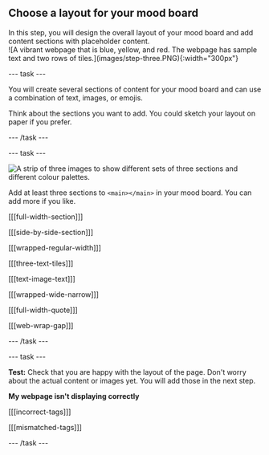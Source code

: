## Choose a layout for your mood board

<div style="display: flex; flex-wrap: wrap">
<div style="flex-basis: 200px; flex-grow: 1; margin-right: 15px;">
In this step, you will design the overall layout of your mood board and add content sections with placeholder content. 
</div>
<div>
![A vibrant webpage that is blue, yellow, and red. The webpage has sample text and two rows of tiles.](images/step-three.PNG){:width="300px"}
</div>
</div>

--- task ---

You will create several sections of content for your mood board and can use a combination of text, images, or emojis.

Think about the sections you want to add. You could sketch your layout on paper if you prefer.

--- /task ---

--- task ---

![A strip of three images to show different sets of three sections and different colour palettes.](images/example-layouts.png)

Add at least three sections to `<main></main>` in your mood board. You can add more if you like.

[[[full-width-section]]]

[[[side-by-side-section]]]

[[[wrapped-regular-width]]]

[[[three-text-tiles]]]

[[[text-image-text]]]

[[[wrapped-wide-narrow]]]

[[[full-width-quote]]]

[[[web-wrap-gap]]]

--- /task ---

--- task ---

**Test:** Check that you are happy with the layout of the page. Don't worry about the actual content or images yet. You will add those in the next step.

**My webpage isn't displaying correctly**

[[[incorrect-tags]]]

[[[mismatched-tags]]]

--- /task ---


